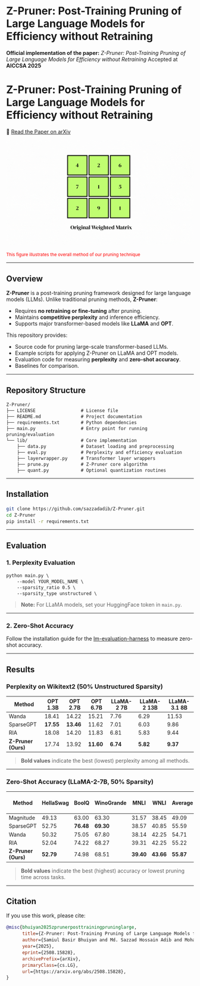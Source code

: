
# Z-Pruner: Post-Training Pruning of Large Language Models for Efficiency without Retraining

**Official implementation of the paper:**
 *Z-Pruner: Post-Training Pruning of Large Language Models for Efficiency without Retraining*
Accepted at **AICCSA 2025**

# Z-Pruner: Post-Training Pruning of Large Language Models for Efficiency without Retraining

📄 [Read the Paper on arXiv](https://arxiv.org/abs/2508.15828)


![hippo](https://github.com/sazzadadib/Z-Pruner/blob/main/Arc%20Design.gif)
<figcaption style="color: red; font-size: smaller;">This figure illustrates the overall method of our pruning technique</figcaption>

---

## Overview

**Z-Pruner** is a post-training pruning framework designed for large language models (LLMs). Unlike traditional pruning methods, **Z-Pruner**:

* Requires **no retraining or fine-tuning** after pruning.
* Maintains **competitive perplexity** and inference efficiency.
* Supports major transformer-based models like **LLaMA** and **OPT**.

This repository provides:

* Source code for pruning large-scale transformer-based LLMs.
* Example scripts for applying Z-Pruner on LLaMA and OPT models.
* Evaluation code for measuring **perplexity** and **zero-shot accuracy**.
* Baselines for comparison.

---

## Repository Structure

```
Z-Pruner/
├── LICENSE                 # License file
├── README.md               # Project documentation
├── requirements.txt        # Python dependencies
├── main.py                 # Entry point for running pruning/evaluation
└── lib/                    # Core implementation
    ├── data.py             # Dataset loading and preprocessing
    ├── eval.py             # Perplexity and efficiency evaluation
    ├── layerwrapper.py     # Transformer layer wrappers
    ├── prune.py            # Z-Pruner core algorithm
    ├── quant.py            # Optional quantization routines
```

---

## Installation

```bash
git clone https://github.com/sazzadadib/Z-Pruner.git
cd Z-Pruner
pip install -r requirements.txt
```

---

##  Evaluation

### 1. Perplexity Evaluation

```
python main.py \
    --model YOUR_MODEL_NAME \
    --sparsity_ratio 0.5 \
    --sparsity_type unstructured \
```

> **Note:** For LLaMA models, set your HuggingFace token in `main.py`.

---

### 2. Zero-Shot Accuracy

Follow the installation guide for the [lm-evaluation-harness](https://github.com/EleutherAI/lm-evaluation-harness) to measure zero-shot accuracy.

---

## Results


### Perplexity on Wikitext2 (50% Unstructured Sparsity)

| **Method**          | **OPT 1.3B** | **OPT 2.7B** | **OPT 6.7B** | **LLaMA-2 7B** | **LLaMA-2 13B** | **LLaMA-3.1 8B** |
| ------------------- | ------------ | ------------ | ------------ | -------------- | --------------- | ---------------- |
| Wanda               | 18.41        | 14.22        | 15.21        | 7.76           | 6.29            | 11.53            |
| SparseGPT           | **17.55**    | **13.46**    | 11.62        | 7.01           | 6.03            | 9.86             |
| RIA                 | 18.08        | 14.20        | 11.83        | 6.81           | 5.83            | 9.44             |
| **Z-Pruner (Ours)** | 17.74        | 13.92        | **11.60**    | **6.74**       | **5.82**        | **9.37**         |

> **Bold values** indicate the best (lowest) perplexity among all methods.

---

### Zero-Shot Accuracy (LLaMA-2-7B, 50% Sparsity)

| **Method**          | **HellaSwag** | **BoolQ** | **WinoGrande** | **MNLI**  | **WNLI**  | **Average** | **Pruning Time (min)** |
| ------------------- | ------------- | --------- | -------------- | --------- | --------- | ----------- | ---------------------- |
| Magnitude           | 49.13         | 63.00     | 63.30          | 31.57     | 38.45     | 49.09       | **4.51**               |
| SparseGPT           | 52.75         | **76.48** | **69.30**      | 38.57     | 40.85     | 55.59       | 35.15                  |
| Wanda               | 50.32         | 75.05     | 67.80          | 38.14     | 42.25     | 54.71       | 13.47                  |
| RIA                 | 52.04         | 74.22     | 68.27          | 39.31     | 42.25     | 55.22       | 13.52                  |
| **Z-Pruner (Ours)** | **52.79**     | 74.98     | 68.51          | **39.40** | **43.66** | **55.87**   | 11.81                  |

> **Bold values** indicate the best (highest) accuracy or lowest pruning time across tasks.

---

## Citation

If you use this work, please cite:

```bibtex
@misc{bhuiyan2025zprunerposttrainingpruninglarge,
      title={Z-Pruner: Post-Training Pruning of Large Language Models for Efficiency without Retraining}, 
      author={Samiul Basir Bhuiyan and Md. Sazzad Hossain Adib and Mohammed Aman Bhuiyan and Muhammad Rafsan Kabir and Moshiur Farazi and Shafin Rahman and Nabeel Mohammed},
      year={2025},
      eprint={2508.15828},
      archivePrefix={arXiv},
      primaryClass={cs.LG},
      url={https://arxiv.org/abs/2508.15828}, 
}
```


